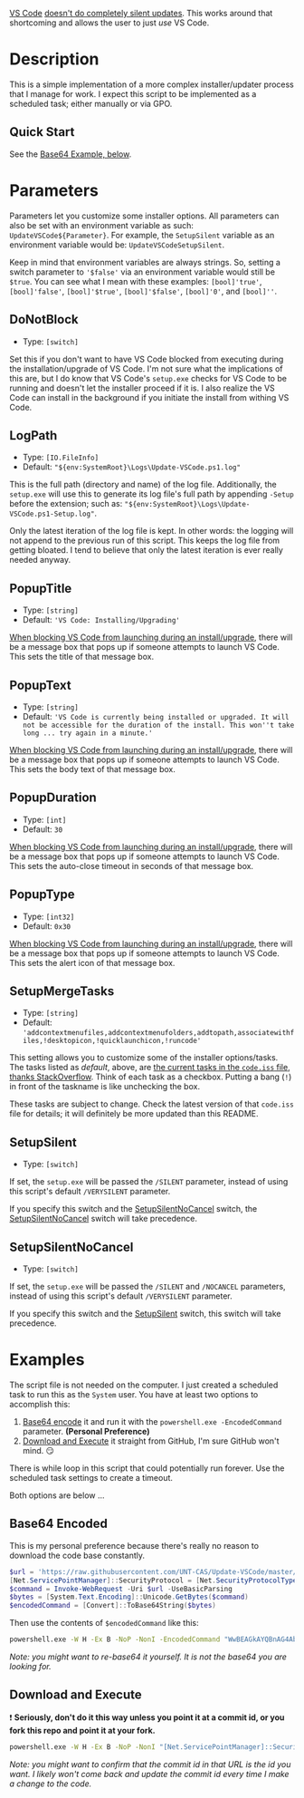 [VS Code](https://vscode.microsoft.com) [doesn't do completely silent updates](https://github.com/Microsoft/vscode/issues/9539#issuecomment-397772482).
This works around that shortcoming and allows the user to just *use* VS Code.

# Description

This is a simple implementation of a more complex installer/updater process that I manage for work.
I expect this script to be implemented as a scheduled task; either manually or via GPO.

## Quick Start

See the [Base64 Example, below](#base64-encoded).

# Parameters

Parameters let you customize some installer options.
All parameters can also be set with an environment variable as such: `UpdateVSCode${Parameter}`.
For example, the `SetupSilent` variable as an environment variable would be: `UpdateVSCodeSetupSilent`.

Keep in mind that environment variables are always strings.
So, setting a switch parameter to `'$false'` via an environment variable would still be `$true`.
You can see what I mean with these examples: `[bool]'true'`, `[bool]'false'`, `[bool]'$true'`, `[bool]'$false'`, `[bool]'0'`, and `[bool]''`.

## DoNotBlock

- Type: `[switch]`

Set this if you don't want to have VS Code blocked from executing during the installation/upgrade of VS Code.
I'm not sure what the implications of this are, but I do know that VS Code's `setup.exe` checks for VS Code to be running and doesn't let the installer proceed if it is.
I also realize the VS Code can install in the background if you initiate the install from withing VS Code.

## LogPath

- Type: `[IO.FileInfo]`
- Default: `"${env:SystemRoot}\Logs\Update-VSCode.ps1.log"`

This is the full path (directory and name) of the log file.
Additionally, the `setup.exe` will use this to generate its log file's full path by appending `-Setup` before the extension; such as: `"${env:SystemRoot}\Logs\Update-VSCode.ps1-Setup.log"`.

Only the latest iteration of the log file is kept.
In other words: the logging will not append to the previous run of this script.
This keeps the log file from getting bloated.
I tend to believe that only the latest iteration is ever really needed anyway.

## PopupTitle

- Type: `[string]`
- Default: `'VS Code: Installing/Upgrading'`

[When blocking VS Code from launching during an install/upgrade](#donotblock), there will be a message box that pops up if someone attempts to launch VS Code.
This sets the title of that message box.

## PopupText

- Type: `[string]`
- Default: `'VS Code is currently being installed or upgraded. It will not be accessible for the duration of the install. This won''t take long ... try again in a minute.'`

[When blocking VS Code from launching during an install/upgrade](#donotblock), there will be a message box that pops up if someone attempts to launch VS Code.
This sets the body text of that message box.

## PopupDuration

- Type: `[int]`
- Default: `30`

[When blocking VS Code from launching during an install/upgrade](#donotblock), there will be a message box that pops up if someone attempts to launch VS Code.
This sets the auto-close timeout in seconds of that message box.

## PopupType

- Type: `[int32]`
- Default: `0x30`

[When blocking VS Code from launching during an install/upgrade](#donotblock), there will be a message box that pops up if someone attempts to launch VS Code.
This sets the alert icon of that message box.

## SetupMergeTasks

- Type: `[string]`
- Default: `'addcontextmenufiles,addcontextmenufolders,addtopath,associatewithfiles,!desktopicon,!quicklaunchicon,!runcode'`

This setting allows you to customize some of the installer options/tasks.
The tasks listed as *default*, above, are [the current tasks in the `code.iss` file](https://github.com/Microsoft/vscode/blob/12ab70d329a13dd5b18d892cd40edd7138259bc3/build/win32/code.iss#L61-L68), [thanks StackOverflow](https://stackoverflow.com/a/42582896/615422).
Think of each task as a checkbox.
Putting a bang (`!`) in front of the taskname is like unchecking the box.

These tasks are subject to change.
Check the latest version of that `code.iss` file for details; it will definitely be more updated than this README.

## SetupSilent

- Type: `[switch]`

If set, the `setup.exe` will be passed the `/SILENT` parameter, instead of using this script's default `/VERYSILENT` parameter.

If you specify this switch and the [SetupSilentNoCancel](#setupsilent) switch, the [SetupSilentNoCancel](#setupsilent) switch will take precedence.

## SetupSilentNoCancel

- Type: `[switch]`

If set, the `setup.exe` will be passed the `/SILENT` and `/NOCANCEL` parameters, instead of using this script's default `/VERYSILENT` parameter.

If you specify this switch and the [SetupSilent](#setupsilent) switch, this switch will take precedence.

# Examples

The script file is not needed on the computer.
I just created a scheduled task to run this as the `System` user.
You have at least two options to accomplish this:

1. [Base64 encode](#base64-encoded) it and run it with the `powershell.exe -EncodedCommand` parameter. **(Personal Preference)**
1. [Download and Execute](#download-and-execute) it straight from GitHub, I'm sure GitHub won't mind. 😏

There is while loop in this script that could potentially run forever.
Use the scheduled task settings to create a timeout.

Both options are below ... 

## Base64 Encoded

This is my personal preference because there's really no reason to download the code base constantly.

```powershell
$url = 'https://raw.githubusercontent.com/UNT-CAS/Update-VSCode/master/Update-VSCode.ps1'
[Net.ServicePointManager]::SecurityProtocol = [Net.SecurityProtocolType]::Tls12
$command = Invoke-WebRequest -Uri $url -UseBasicParsing
$bytes = [System.Text.Encoding]::Unicode.GetBytes($command)
$encodedCommand = [Convert]::ToBase64String($bytes)
```

Then use the contents of `$encodedCommand` like this:

```bash
powershell.exe -W H -Ex B -NoP -NonI -EncodedCommand "WwBEAGkAYQBnAG4AbwBzAHQAaQBjAHMALgBQAHIAbwBjAGUAcwBzAF0AOgA6AFMAdABhAHIAdAAoACcAaAB0AHQAcABzADoALwAvAHUAbgB0AGMAYQBzAC4AcABhAGcAZQAuAGwAaQBuAGsALwBMADgAdABjACcAKQA="
```

*Note: you might want to re-base64 it yourself.*
*It is not the base64 you are looking for.*

## Download and Execute

❗️ **Seriously, don't do it this way unless you point it at a commit id, or you fork this repo and point it at your fork.**

```bash
powershell.exe -W H -Ex B -NoP -NonI "[Net.ServicePointManager]::SecurityProtocol = [Net.SecurityProtocolType]::Tls12; Invoke-WebRequest 'https://raw.githubusercontent.com/UNT-CAS/Update-VSCode/e00b0c8c25a66d07361148a6573c47810be8c63a/Update-VSCode.ps1' -UseBasicParsing | Invoke-Expression"
```

*Note: you might want to confirm that the commit id in that URL is the id you want.*
*I likely won't come back and update the commit id every time I make a change to the code.*

